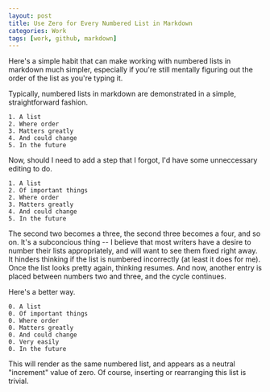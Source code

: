 ```yaml
---
layout: post
title: Use Zero for Every Numbered List in Markdown
categories: Work
tags: [work, github, markdown]
---
```


Here's a simple habit that can make working with numbered lists in markdown much simpler, especially if you're still mentally figuring out the order of the list as you're typing it.

Typically, numbered lists in markdown are demonstrated in a simple, straightforward fashion.

```
1. A list
2. Where order
3. Matters greatly
4. And could change
5. In the future
```

Now, should I need to add a step that I forgot, I'd have some unneccessary editing to do.

```
1. A list
2. Of important things
2. Where order
3. Matters greatly
4. And could change
5. In the future
```

The second two becomes a three, the second three becomes a four, and so on. It's a subconcious thing -- I believe that most writers have a desire to number their lists appropriately, and will want to see them fixed right away. It hinders thinking if the list is numbered incorrectly (at least it does for me). Once the list looks pretty again, thinking resumes. And now, another entry is placed between numbers two and three, and the cycle continues.

Here's a better way.

```
0. A list
0. Of important things
0. Where order
0. Matters greatly
0. And could change
0. Very easily
0. In the future
```

This will render as the same numbered list, and appears as a neutral "increment" value of zero. Of course, inserting or rearranging this list is trivial.
